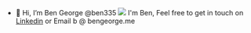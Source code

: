 - 👋 Hi, I’m Ben George @ben335
![](https://komarev.com/ghpvc/?username=ben335&color=blue)
I'm Ben, 
Feel free to get in touch on [Linkedin](https://www.linkedin.com/in/bmgeorge/) or Email b @ bengeorge.me

<!---
ben335/ben335 is a ✨ special ✨ repository because its `README.md` (this file) appears on your GitHub profile.
You can click the Preview link to take a look at your changes.
--->
